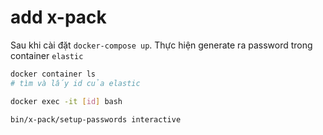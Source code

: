 # add x-pack 

Sau khi cài đặt `docker-compose up`. Thực hiện generate ra password trong container `elastic`

```bash
docker container ls
# tìm và lấy id của elastic

docker exec -it [id] bash

bin/x-pack/setup-passwords interactive

```
